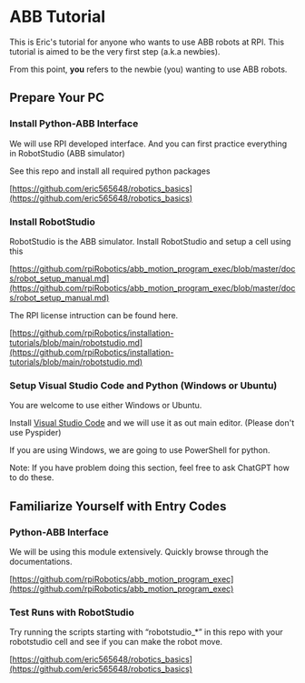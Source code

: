 # ABB Tutorial

This is Eric's tutorial for anyone who wants to use ABB robots at RPI. This tutorial is aimed to be the very first step (a.k.a newbies).

From this point, **you** refers to the newbie (you) wanting to use ABB robots.

## Prepare Your PC

### Install Python-ABB Interface

We will use RPI developed interface. And you can first practice everything in RobotStudio (ABB simulator)

See this repo and install all required python packages

[https://github.com/eric565648/robotics_basics](https://github.com/eric565648/robotics_basics)

### Install RobotStudio

RobotStudio is the ABB simulator. Install RobotStudio and setup a cell using this

[https://github.com/rpiRobotics/abb_motion_program_exec/blob/master/docs/robot_setup_manual.md](https://github.com/rpiRobotics/abb_motion_program_exec/blob/master/docs/robot_setup_manual.md)

The RPI license intruction can be found here.

[https://github.com/rpiRobotics/installation-tutorials/blob/main/robotstudio.md](https://github.com/rpiRobotics/installation-tutorials/blob/main/robotstudio.md)

### Setup Visual Studio Code and Python (Windows or Ubuntu)

You are welcome to use either Windows or Ubuntu.

Install [Visual Studio Code](https://code.visualstudio.com/) and we will use it as out main editor. (Please don't use Pyspider)

If you are using Windows, we are going to use PowerShell for python.

Note: If you have problem doing this section, feel free to ask ChatGPT how to do these.

## Familiarize Yourself with Entry Codes

### Python-ABB Interface

We will be using this module extensively. Quickly browse through the documentations.

[https://github.com/rpiRobotics/abb_motion_program_exec](https://github.com/rpiRobotics/abb_motion_program_exec)

### Test Runs with RobotStudio

Try running the scripts starting with “robotstudio_*” in this repo with your robotstudio cell and see if you can make the robot move.

[https://github.com/eric565648/robotics_basics](https://github.com/eric565648/robotics_basics)